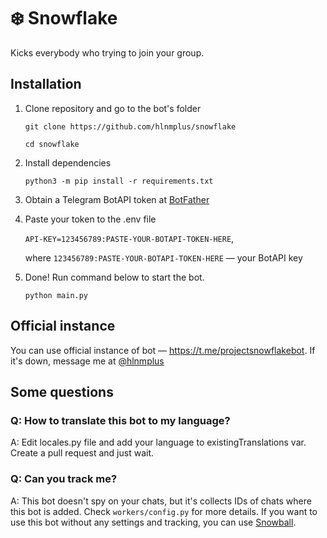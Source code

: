 # ❄️ Snowflake

Kicks everybody who trying to join your group. 

## Installation

1. Clone repository and go to the bot's folder
   
   `git clone https://github.com/hlnmplus/snowflake`
   
   `cd snowflake`
3. Install dependencies
   
   `python3 -m pip install -r requirements.txt`
5. Obtain a Telegram BotAPI token at [BotFather](https://t.me/botfather)
   
7. Paste your token to the .env file
   
   `API-KEY=123456789:PASTE-YOUR-BOTAPI-TOKEN-HERE`,
   
   where `123456789:PASTE-YOUR-BOTAPI-TOKEN-HERE` — your BotAPI key
   
9. Done! Run command below to start the bot.
   
   `python main.py`

## Official instance

You can use official instance of bot — https://t.me/projectsnowflakebot. If it's down, message me at [@hlnmplus](https://hlnmplus.t.me)

## Some questions

### Q: How to translate this bot to my language?

A: Edit locales.py file and add your language to existingTranslations var. Create a pull request and just wait.

### Q: Can you track me?

A: This bot doesn't spy on your chats, but it's collects IDs of chats where this bot is added. Check `workers/config.py` for more details. If you want to use this bot without any settings and tracking, you can use [Snowball](https://github.com/hlnmplus/snowball).
